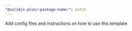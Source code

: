 ```yaml
---
"@solidjs-plus/~package-name~": patch
---
```


Add config files and instructions on how to use this template
